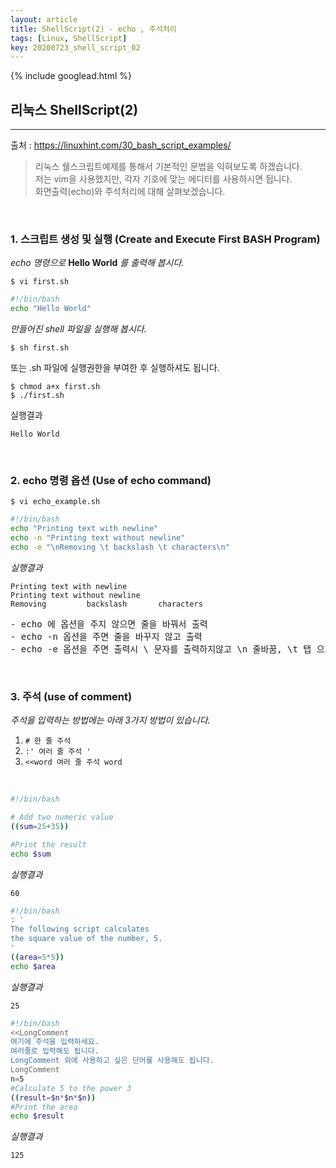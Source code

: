 ```yaml
---
layout: article
title: ShellScript(2) - echo , 주석처리
tags: [Linux, ShellScript]
key: 20200723_shell_script_02
---
```


{% include googlead.html %}

## 리눅스 ShellScript(2)
---

출처 : <https://linuxhint.com/30_bash_script_examples/>

>리눅스 쉘스크립트예제를 통해서 기본적인 문법을 익혀보도록 하겠습니다.<br>
>저는 vim을 사용했지만, 각자 기호에 맞는 에디터를 사용하시면 됩니다.<br>
>화면출력(echo)와 주석처리에 대해 살펴보겠습니다.

<br>

### 1.  스크립트 생성 및 실행 (Create and Execute First BASH Program)

_echo 명령으로_ **Hello World**  _를 출력해 봅시다._

```
$ vi first.sh
```

``` bash
#!/bin/bash
echo "Hello World"
```
_만들어진 shell 파일을 실행해 봅시다._
```
$ sh first.sh
```
또는 .sh 파일에 실행권한을 부여한 후 실행하셔도 됩니다.
```
$ chmod a+x first.sh
$ ./first.sh
```
실행결과
```
Hello World
```

<br>

### 2. echo 명령 옵션 (Use of echo command)

```
$ vi echo_example.sh
```
``` bash
#!/bin/bash
echo "Printing text with newline"
echo -n "Printing text without newline"
echo -e "\nRemoving \t backslash \t characters\n"
```
_실행결과_
```
Printing text with newline
Printing text without newline
Removing         backslash       characters

```
<pre>- echo 에 옵션을 주지 않으면 줄을 바꿔서 출력
- echo -n 옵션을 주면 줄을 바꾸지 않고 출력
- echo -e 옵션을 주면 출력시 \ 문자를 출력하지않고 \n 줄바꿈, \t 탭 으로 사용이 가능</pre>

<br>

### 3. 주석 (use of comment)

_주석을 입력하는 방법에는 아래 3가지 방법이 있습니다._

1. `# 한 줄 주석`
2. `:' 여러 줄 주석 '`
3. `<<word 여러 줄 주석 word`

<br>

``` bash
#!/bin/bash

# Add two numeric value
((sum=25+35))

#Print the result
echo $sum
```

_실행결과_
```
60
```

``` bash
#!/bin/bash
: '
The following script calculates
the square value of the number, 5.
'
((area=5*5))
echo $area
```
_실행결과_
```
25
```
``` bash
#!/bin/bash
<<LongComment
여기에 주석을 입력하세요.
여러줄로 입력해도 됩니다.
LongComment 외에 사용하고 싶은 단어를 사용해도 됩니다.
LongComment
n=5
#Calculate 5 to the power 3
((result=$n*$n*$n))
#Print the area
echo $result
```
_실행결과_
```
125
```

